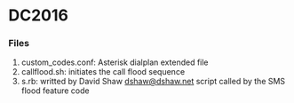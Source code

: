 # DC2016

### Files
1. custom_codes.conf: Asterisk dialplan extended file
2. callflood.sh: initiates the call flood sequence
3. s.rb: writted by David Shaw <dshaw@dshaw.net> script called by the SMS flood feature code
